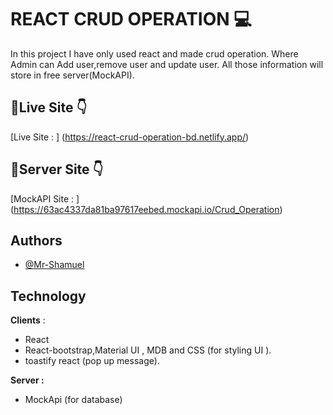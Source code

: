 # REACT CRUD OPERATION 💻

 In this project I have only used react and made crud operation. Where Admin can Add user,remove user and update user. All those information will store in free server(MockAPI). 



## 🔗Live Site 👇  
[Live Site : ] (https://react-crud-operation-bd.netlify.app/)

 ## 🔗Server Site 👇  
[MockAPI Site : ] (https://63ac4337da81ba97617eebed.mockapi.io/Crud_Operation)


## Authors

- [@Mr-Shamuel](https://github.com/Mr-Shamuel)

## Technology 
**Clients** :
- React
- React-bootstrap,Material UI ,  MDB and CSS (for styling UI ).
- toastify react (pop up message).

**Server :**
- MockApi (for database)
